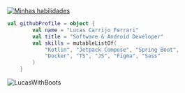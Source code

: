 [![Minhas habilidades](https://go-skill-icons.vercel.app/api/icons?i=kotlin,ktor,ts,angular,spring,docker,latex,sass,figma,idea)](https://skillicons.dev)

```kotlin
val githubProfile = object {
        val name = "Lucas Carrijo Ferrari"
        val title = "Software & Android Developer"
        val skills = mutableListOf(
            "Kotlin", "Jetpack Compose", "Spring Boot",
            "Docker", "TS", "JS", "Figma", "Sass"
        )
    }
```

<p><img align="left" src="https://github-readme-stats.vercel.app/api/top-langs?username=LucasWithBoots&show_icons=true&locale=en&layout=compact" alt="LucasWithBoots" /> </p>

<br clear="left"/>


